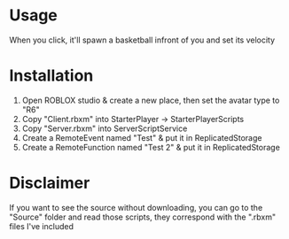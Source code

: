 # Usage

When you click, it'll spawn a basketball infront of you and set its velocity

# Installation

1. Open ROBLOX studio & create a new place, then set the avatar type to "R6"
1. Copy "Client.rbxm" into StarterPlayer -> StarterPlayerScripts
2. Copy "Server.rbxm" into ServerScriptService
4. Create a RemoteEvent named "Test" & put it in ReplicatedStorage
5. Create a RemoteFunction named "Test 2" & put it in ReplicatedStorage

# Disclaimer

If you want to see the source without downloading, you can go to the "Source" folder and read those scripts, they correspond with the ".rbxm" files I've included
